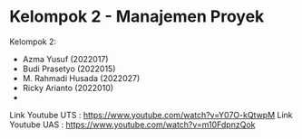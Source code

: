 # Kelompok 2 - Manajemen Proyek
Kelompok 2:
- Azma Yusuf (2022017)
- Budi Prasetyo (2022015)
- M. Rahmadi Husada (2022027)
- Ricky Arianto (2022010)
-
Link Youtube UTS : https://www.youtube.com/watch?v=Y07O-kQtwpM
Link Youtube UAS : https://www.youtube.com/watch?v=m10FdpnzQok
